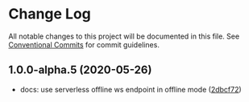 # Change Log

All notable changes to this project will be documented in this file.
See [Conventional Commits](https://conventionalcommits.org) for commit guidelines.

## 1.0.0-alpha.5 (2020-05-26)

- docs: use serverless offline ws endpoint in offline mode ([2dbcf72](https://github.com/michalkvasnicak/aws-lambda-graphql/commit/2dbcf72))
